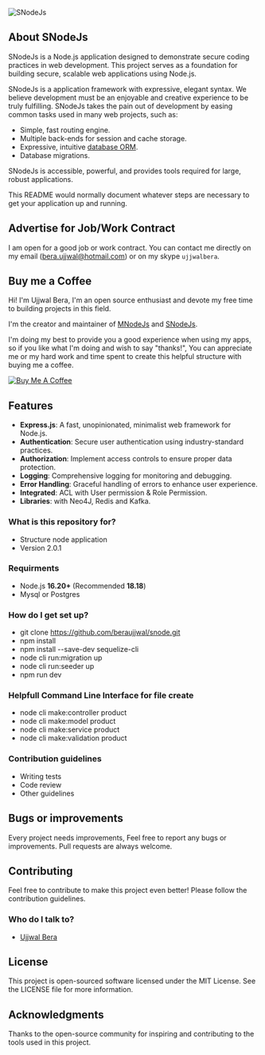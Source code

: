 ![SNodeJs](https://github.com/beraujjwal/snode/blob/main/SNodeJs.png?raw=true)

## About SNodeJs

SNodeJs is a Node.js application designed to demonstrate secure coding practices in web development. This project serves as a foundation for building secure, scalable web applications using Node.js.

SNodeJs is a application framework with expressive, elegant syntax. We believe development must be an enjoyable and creative experience to be truly fulfilling. SNodeJs takes the pain out of development by easing common tasks used in many web projects, such as:

- Simple, fast routing engine.
- Multiple back-ends for session and cache storage.
- Expressive, intuitive [database ORM](https://sequelize.org/).
- Database migrations.

SNodeJs is accessible, powerful, and provides tools required for large, robust applications.

This README would normally document whatever steps are necessary to get your application up and running.

## Advertise for Job/Work Contract

I am open for a good job or work contract. You can contact me directly on my email ([bera.ujjwal@hotmail.com](mailto:bera.ujjwal@hotmail.com 'bera.ujjwal@hotmail.com')) or on my skype `ujjwalbera`.

## Buy me a Coffee

Hi! I'm Ujjwal Bera, I'm an open source enthusiast and devote my free time to building projects in this field.

I'm the creator and maintainer of [MNodeJs](https://github.com/beraujjwal/mnodejs/blob/main/README.md) and [SNodeJs](https://github.com/beraujjwal/snode/blob/main/README.md).

I'm doing my best to provide you a good experience when using my apps, so if you like what I'm doing and wish to say "thanks!", You can appreciate me or my hard work and time spent to create this helpful structure with buying me a coffee.

<a href="https://www.buymeacoffee.com/beraujjwalu" target="_blank"><img src="https://bmc-cdn.nyc3.digitaloceanspaces.com/BMC-button-images/custom_images/orange_img.png" alt="Buy Me A Coffee" style="height: auto !important;width: auto !important;" ></a>

## Features

- **Express.js**: A fast, unopinionated, minimalist web framework for Node.js.
- **Authentication**: Secure user authentication using industry-standard practices.
- **Authorization**: Implement access controls to ensure proper data protection.
- **Logging**: Comprehensive logging for monitoring and debugging.
- **Error Handling**: Graceful handling of errors to enhance user experience.
- **Integrated**: ACL with User permission & Role Permission.
- **Libraries**: with Neo4J, Redis and Kafka.

### What is this repository for?

- Structure node application
- Version 2.0.1

### Requirments

- Node.js **16.20+** (Recommended **18.18**)
- Mysql or Postgres

### How do I get set up?

- git clone https://github.com/beraujjwal/snode.git
- npm install
- npm install --save-dev sequelize-cli
- node cli run:migration up
- node cli run:seeder up
- npm run dev

### Helpfull Command Line Interface for file create

- node cli make:controller product
- node cli make:model product
- node cli make:service product
- node cli make:validation product

### Contribution guidelines

- Writing tests
- Code review
- Other guidelines

## Bugs or improvements

Every project needs improvements, Feel free to report any bugs or improvements. Pull requests are always welcome.

## Contributing

Feel free to contribute to make this project even better! Please follow the contribution guidelines.

### Who do I talk to?

- [Ujjwal Bera](https://github.com/beraujjwal)

## License

This project is open-sourced software licensed under the MIT License. See the LICENSE file for more information.

## Acknowledgments

Thanks to the open-source community for inspiring and contributing to the tools used in this project.

